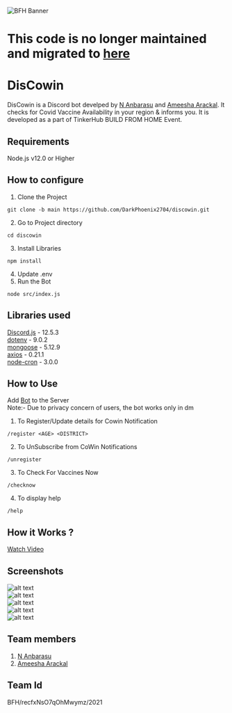 ![BFH Banner](https://trello-attachments.s3.amazonaws.com/542e9c6316504d5797afbfb9/542e9c6316504d5797afbfc1/39dee8d993841943b5723510ce663233/Frame_19.png)

# This code is no longer maintained and migrated to [here](https://github.com/darkphoenix2704/discowin-reimagined)

# DisCowin
DisCowin is a Discord bot develped by [N Anbarasu](https://www.github.com/darkphoenix2704) and [Ameesha Arackal](https://github.com/AMEESHAARACKAL).
It checks for Covid Vaccine Availability in your region & informs you. It is developed as a part of TinkerHub BUILD FROM HOME Event.


## Requirements
Node.js v12.0 or Higher  


## How to configure
1. Clone the Project  
```
git clone -b main https://github.com/DarkPhoenix2704/discowin.git
```
2. Go to Project directory
```
cd discowin
```
3. Install Libraries
```
npm install
```
4. Update .env
5. Run the Bot
```
node src/index.js
```


## Libraries used
[Discord.js](https://discord.js.org/) - 12.5.3  
[dotenv](https://www.npmjs.com/package/dotenv) - 9.0.2  
[mongoose](https://mongoosejs.com/) - 5.12.9  
[axios](https://github.com/axios) - 0.21.1  
[node-cron](https://github.com/node-cron/node-cron) - 3.0.0  




## How to Use
Add [Bot](https://discord.com/api/oauth2/authorize?client_id=845267684818944021&permissions=199696&scope=bot) to the Server  
Note:- Due to privacy concern of users, the bot works only in dm

1. To Register/Update details for Cowin Notification
```
/register <AGE> <DISTRICT>
```
2. To UnSubscribe from CoWin Notifications
```
/unregister
```
3. To Check For Vaccines Now
```
/checknow
```
4. To display help
```
/help
```

## How it Works ?
[Watch Video](https://www.loom.com/share/e6d980a9adbb421ca6a29edaf3f6d9c1)

## Screenshots
![alt text](https://i.ibb.co/k60JFCq/start.png)  
![alt text](https://i.ibb.co/fXRpTgb/register.jpg)   
![alt text](https://i.ibb.co/Lz4zczX/unregister.jpg)   
![alt text](https://i.ibb.co/G5z9zpn/checknow.jpg)   
![alt text](https://i.ibb.co/2ht7gFp/help.jpg)   



## Team members
1. [N Anbarasu](https://www.github.com/darkphoenix2704)
2. [Ameesha Arackal](https://github.com/AMEESHAARACKAL)



## Team Id
BFH/recfxNsO7qOhMwymz/2021
